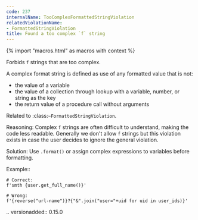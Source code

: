 ```yaml
---
code: 237
internalName: TooComplexFormattedStringViolation
relatedViolationName:
- FormattedStringViolation
title: Found a too complex `f` string
---
```


{% import "macros.html" as macros with context %}

Forbids `f` strings that are too complex.

A complex format string is defined as use of any formatted value that is
not:

  - the value of a variable
  - the value of a collection through lookup with a variable, number, or
    string as the key
  - the return value of a procedure call without arguments

Related to :class:`~FormattedStringViolation`.

Reasoning: Complex `f` strings are often difficult to understand, making
the code less readable. Generally we don't allow `f` strings but this
violation exists in case the user decides to ignore the general
violation.

Solution: Use `.format()` or assign complex expressions to variables
before formatting.

Example::

    # Correct:
    f'smth {user.get_full_name()}'
    
    # Wrong:
    f'{reverse("url-name")}?{"&".join("user="+uid for uid in user_ids)}'

.. versionadded:: 0.15.0